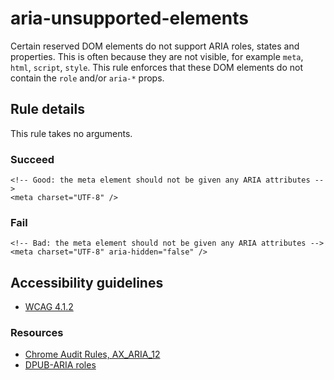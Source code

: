aria-unsupported-elements
=========================

Certain reserved DOM elements do not support ARIA roles, states and properties. This is often because they are not visible, for example `meta`, `html`, `script`, `style`. This rule enforces that these DOM elements do not contain the `role` and/or `aria-*` props.

Rule details
------------

This rule takes no arguments.

### Succeed

    <!-- Good: the meta element should not be given any ARIA attributes -->
    <meta charset="UTF-8" />

### Fail

    <!-- Bad: the meta element should not be given any ARIA attributes -->
    <meta charset="UTF-8" aria-hidden="false" />

Accessibility guidelines
------------------------

-   [WCAG 4.1.2](https://www.w3.org/WAI/WCAG21/Understanding/name-role-value)

### Resources

-   [Chrome Audit Rules, AX\_ARIA\_12](https://github.com/GoogleChrome/accessibility-developer-tools/wiki/Audit-Rules#ax_aria_12)
-   [DPUB-ARIA roles](https://www.w3.org/TR/dpub-aria-1.0/)
